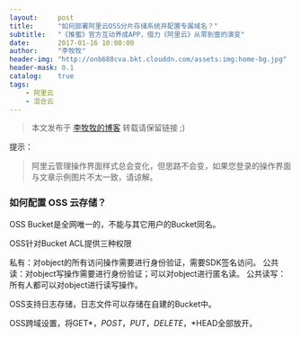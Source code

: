 ```yaml
---
layout:     post
title:      "如何部署阿里云OSS分片存储系统并配置专属域名？"
subtitle:   "《推蜜》官方互动养成APP，借力《阿里云》从零到壹的演变"
date:       2017-01-16 10:00:00
author:     "李牧牧"
header-img: "http://onb688cva.bkt.clouddn.com/assets:img:home-bg.jpg"
header-mask: 0.1
catalog:    true
tags:
    - 阿里云
    - 混合云
---
```


> 本文发布于 [李牧牧的博客](http://limumu.me) 转载请保留链接 ;)

  



提示：

> 阿里云管理操作界面样式总会变化，但思路不会变，如果您登录的操作界面与文章示例图片不太一致，请谅解。



### 如何配置 OSS 云存储？

OSS Bucket是全网唯一的，不能与其它用户的Bucket同名。

OSS针对Bucket ACL提供三种权限

私有：对object的所有访问操作需要进行身份验证，需要SDK签名访问。
公共读：对object写操作需要进行身份验证；可以对object进行匿名读。
公共读写：所有人都可以对object进行读写操作。

OSS支持日志存储，日志文件可以存储在自建的Bucket中。

OSS跨域设置，将GET*，*POST*，*PUT*，*DELETE*，*HEAD全部放开。















